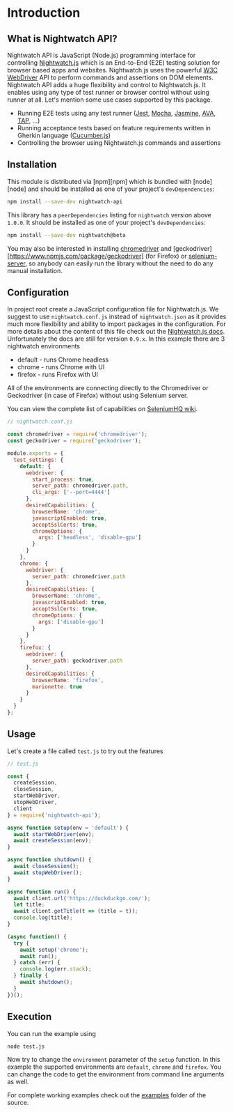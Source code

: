 # Introduction

## What is Nightwatch API?

Nightwatch API is JavaScript (Node.js) programming interface for controlling [Nightwatch.js](http://nightwatchjs.org/) which is an End-to-End (E2E) testing solution for browser based apps and websites.
Nightwatch.js uses the powerful [W3C WebDriver](https://www.w3.org/TR/webdriver/) API to perform commands and assertions on DOM elements. Nightwatch API adds a huge flexibility and control to Nightwatch.js. It enables using any type of test runner or browser control without using runner at all. Let's mention some use cases supported by this package.

- Running E2E tests using any test runner ([Jest](https://jestjs.io/), [Mocha](https://mochajs.org/), [Jasmine](https://jasmine.github.io/), [AVA](https://github.com/avajs/ava), [TAP](https://www.node-tap.org/), ...)
- Running acceptance tests based on feature requirements written in Gherkin language ([Cucumber.js](https://github.com/cucumber/cucumber-js))
- Controlling the browser using Nightwatch.js commands and assertions

## Installation

This module is distributed via [npm][npm] which is bundled with [node][node] and
should be installed as one of your project's `devDependencies`:

```bash
npm install --save-dev nightwatch-api
```

This library has a `peerDependencies` listing for `nightwatch` version above `1.0.0`.
It should be installed as one of your project's `devDependencies`:

```bash
npm install --save-dev nightwatch@beta
```

You may also be interested in installing [chromedriver](https://www.npmjs.com/package/chromedriver) and [geckodriver][https://www.npmjs.com/package/geckodriver] (for Firefox) or [selenium-server](https://www.npmjs.com/package/selenium-server), so anybody can easily run the library without the need to do any manual installation.

## Configuration

In project root create a JavaScript configuration file for Nightwatch.js. We suggest to use `nightwatch.conf.js` instead of `nightwatch.json` as it provides much more flexibility and ability to import packages in the configuration. For more details about the content of this file check out the [Nightwatch.js docs](http://nightwatchjs.org/gettingstarted#settings-file). Unfortunately the docs are still for version `0.9.x`. In this example there are 3 nightwatch environments

- default - runs Chrome headless
- chrome - runs Chrome with UI
- firefox - runs Firefox with UI

All of the environments are connecting directly to the Chromedriver or Geckodriver (in case of Firefox) without
using Selenium server.

You can view the complete list of capabilities on [SeleniumHQ wiki](https://github.com/SeleniumHQ/selenium/wiki/DesiredCapabilities).

```javascript
// nightwatch.conf.js

const chromedriver = require('chromedriver');
const geckodriver = require('geckodriver');

module.exports = {
  test_settings: {
    default: {
      webdriver: {
        start_process: true,
        server_path: chromedriver.path,
        cli_args: ['--port=4444']
      },
      desiredCapabilities: {
        browserName: 'chrome',
        javascriptEnabled: true,
        acceptSslCerts: true,
        chromeOptions: {
          args: ['headless', 'disable-gpu']
        }
      }
    },
    chrome: {
      webdriver: {
        server_path: chromedriver.path
      },
      desiredCapabilities: {
        browserName: 'chrome',
        javascriptEnabled: true,
        acceptSslCerts: true,
        chromeOptions: {
          args: ['disable-gpu']
        }
      }
    },
    firefox: {
      webdriver: {
        server_path: geckodriver.path
      },
      desiredCapabilities: {
        browserName: 'firefox',
        marionette: true
      }
    }
  }
};
```

## Usage

Let's create a file called `test.js` to try out the features

```javascript
// test.js

const {
  createSession,
  closeSession,
  startWebDriver,
  stopWebDriver,
  client
} = require('nightwatch-api');

async function setup(env = 'default') {
  await startWebDriver(env);
  await createSession(env);
}

async function shutdown() {
  await closeSession();
  await stopWebDriver();
}

async function run() {
  await client.url('https://duckduckgo.com/');
  let title;
  await client.getTitle(t => (title = t));
  console.log(title);
}

(async function() {
  try {
    await setup('chrome');
    await run();
  } catch (err) {
    console.log(err.stack);
  } finally {
    await shutdown();
  }
})();
```

## Execution

You can run the example using

```bash
node test.js
```

Now try to change the `environment` parameter of the `setup` function. In this example the supported environments are `default`, `chrome` and `firefox`. You can change the code to get the environment from command line arguments as well.

For complete working examples check out the [examples](https://github.com/mucsi96/nightwatch-api/tree/master/examples) folder of the source.
